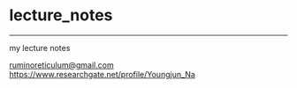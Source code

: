 # lecture_notes
***
my lecture notes  

ruminoreticulum@gmail.com
https://www.researchgate.net/profile/Youngjun_Na
